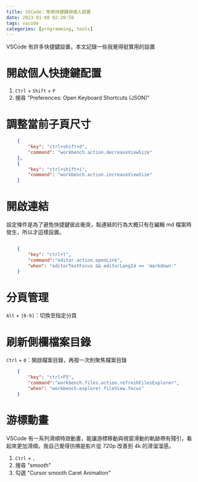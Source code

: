 ```yaml
---
title: VSCode｜常用快捷鍵與個人設置
date: 2023-01-08 02:20:58
tags: vscode 
categories: [programming, tools]
---
```

VSCode 有許多快捷鍵設置，本文記錄一些我覺得挺實用的設置

<!--more-->

# 開啟個人快捷鍵配置

1. `Ctrl` + `Shift` + `P`
2. 搜尋 "Preferences: Open Keyboard Shortcuts (JSON)" 

# 調整當前子頁尺寸

```json
    {
        "key": "ctrl+shift+d",
        "command": "workbench.action.decreaseViewSize"
    },
    {
        "key": "ctrl+shift+i",
        "command": "workbench.action.increaseViewSize"
    }
```

# 開啟連結

設定條件是為了避免快捷鍵彼此衝突，點連結的行為大概只有在編輯 md 檔案時發生，所以才這樣設置。

```json

    {
        "key": "ctrl+l",
        "command":"editor.action.openLink",
        "when": "editorTextFocus && editorLangId == 'markdown'" 
    }

```
# 分頁管理
`Alt` + `[0-9]`：切換至指定分頁

# 刷新側欄檔案目錄
`Ctrl` + `0`：開啟檔案目錄，再按一次則聚焦檔案目錄

```json
    {
        "key": "ctrl+F5",
        "command":"workbench.files.action.refreshFilesExplorer",
        "when": "workbench.explorer.fileView.focus"
    }
```
# 游標動畫
VSCode 有一系列滑順特效動畫，能讓游標移動與視窗滑動的軌跡帶有殘引，看起來更加滑順。我自己覺得彷彿是影片從 720p 改善到 4k 的滑溜溜感。
1. `Ctrl` + `,`
2. 搜尋 "smooth"
3. 勾選 "Cursor smooth Caret Animation"
